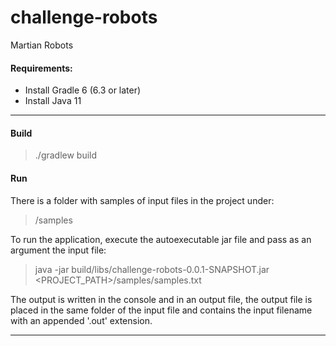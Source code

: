# challenge-robots
Martian Robots

#### Requirements:

- Install Gradle 6 (6.3 or later)
- Install Java 11

---

#### Build

> ./gradlew build


#### Run

There is a folder with samples of input files in the project under:

> <PROJECT>/samples

To run the application, execute the autoexecutable jar file and pass as an argument the input file:

> java -jar build/libs/challenge-robots-0.0.1-SNAPSHOT.jar <PROJECT_PATH>/samples/samples.txt

The output is written in the console and in an output file, the output file is placed in the same 
folder of the input file and contains the input filename with an appended '.out' extension.

---

